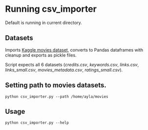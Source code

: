 # Running csv_importer

Default is running in current directory.

## Datasets

Imports [Kaggle movies dataset](https://www.kaggle.com/rounakbanik/the-movies-dataset),
converts to Pandas dataframes with cleanup and exports as pickle files.

Script expects all 6 datasets (*credits.csv*, *keywords.csv*, *links.csv*, *links_small.csv*, *movies_metadata.csv*, *ratings_small.csv*).


## Setting path to movies datasets.

```
python csv_importer.py --path /home/ayla/movies
```

## Usage

```
python csv_importer.py --help
```
